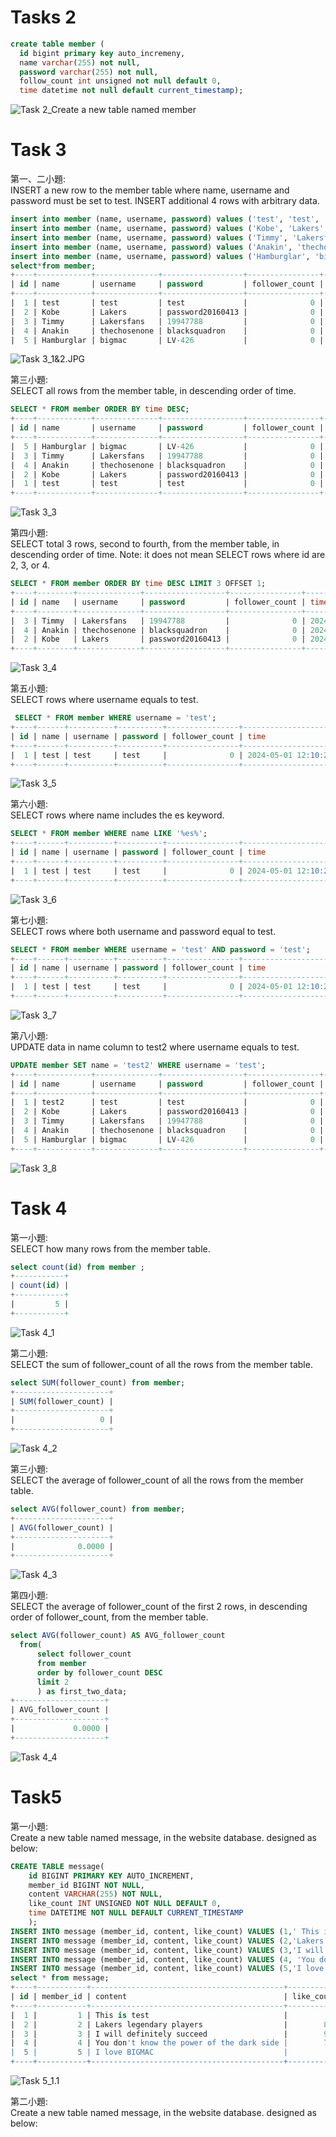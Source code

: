 # Tasks 2
```sql
create table member (
  id bigint primary key auto_incremeny,
  name varchar(255) not null,
  password varchar(255) not null,
  follow_count int unsigned not null default 0,
  time datetime not null default current_timestamp);
```
![Task 2_Create a new table named member](https://github.com/ssTKuo/Welp-Phase-1/blob/main/Week5/Task%202_Create%20a%20new%20table%20named%20member.JPG?raw=true)

# Task 3
第一、二小題:  
INSERT a new row to the member table where name, username and password must
be set to test. INSERT additional 4 rows with arbitrary data.
```sql
insert into member (name, username, password) values ('test', 'test', 'test');
insert into member (name, username, password) values ('Kobe', 'Lakers', 'password20160413');
insert into member (name, username, password) values ('Timmy', 'Lakersfans', '19947788');
insert into member (name, username, password) values ('Anakin', 'thechosenone', 'blacksquadron');
insert into member (name, username, password) values ('Hamburglar', 'bigmac', 'LV-426');
select*from member;
+----+------------+--------------+------------------+----------------+---------------------+
| id | name       | username     | password         | follower_count | time                |
+----+------------+--------------+------------------+----------------+---------------------+
|  1 | test       | test         | test             |              0 | 2024-05-01 12:10:24 |
|  2 | Kobe       | Lakers       | password20160413 |              0 | 2024-05-01 13:43:16 |
|  3 | Timmy      | Lakersfans   | 19947788         |              0 | 2024-05-01 14:08:05 |
|  4 | Anakin     | thechosenone | blacksquadron    |              0 | 2024-05-01 14:08:05 |
|  5 | Hamburglar | bigmac       | LV-426           |              0 | 2024-05-01 14:08:12 |
```
![Task 3_1&2.JPG](https://github.com/ssTKuo/Welp-Phase-1/blob/main/Week5/Task%203_1%262.JPG?raw=true)

第三小題:  
 SELECT all rows from the member table, in descending order of time.
```sql
SELECT * FROM member ORDER BY time DESC;
+----+------------+--------------+------------------+----------------+---------------------+
| id | name       | username     | password         | follower_count | time                |
+----+------------+--------------+------------------+----------------+---------------------+
|  5 | Hamburglar | bigmac       | LV-426           |              0 | 2024-05-01 14:08:12 |
|  3 | Timmy      | Lakersfans   | 19947788         |              0 | 2024-05-01 14:08:05 |
|  4 | Anakin     | thechosenone | blacksquadron    |              0 | 2024-05-01 14:08:05 |
|  2 | Kobe       | Lakers       | password20160413 |              0 | 2024-05-01 13:43:16 |
|  1 | test       | test         | test             |              0 | 2024-05-01 12:10:24 |
+----+------------+--------------+------------------+----------------+---------------------+
```
![Task 3_3](https://github.com/ssTKuo/Welp-Phase-1/blob/main/Week5/Task%203_3.JPG?raw=true)

第四小題:   
SELECT total 3 rows, second to fourth, from the member table, in descending order
of time. Note: it does not mean SELECT rows where id are 2, 3, or 4.
```sql
SELECT * FROM member ORDER BY time DESC LIMIT 3 OFFSET 1;
+----+--------+--------------+------------------+----------------+---------------------+
| id | name   | username     | password         | follower_count | time                |
+----+--------+--------------+------------------+----------------+---------------------+
|  3 | Timmy  | Lakersfans   | 19947788         |              0 | 2024-05-01 14:08:05 |
|  4 | Anakin | thechosenone | blacksquadron    |              0 | 2024-05-01 14:08:05 |
|  2 | Kobe   | Lakers       | password20160413 |              0 | 2024-05-01 13:43:16 |
+----+--------+--------------+------------------+----------------+---------------------+
```
![Task 3_4](https://github.com/ssTKuo/Welp-Phase-1/blob/main/Week5/Task%203_4.JPG?raw=true)

第五小題:   
SELECT rows where username equals to test.
```sql
 SELECT * FROM member WHERE username = 'test';
+----+------+----------+----------+----------------+---------------------+
| id | name | username | password | follower_count | time                |
+----+------+----------+----------+----------------+---------------------+
|  1 | test | test     | test     |              0 | 2024-05-01 12:10:24 |
+----+------+----------+----------+----------------+---------------------+
```
![Task 3_5](https://github.com/ssTKuo/Welp-Phase-1/blob/main/Week5/Task%203_5.JPG?raw=true)

第六小題:   
 SELECT rows where name includes the es keyword.
```sql
SELECT * FROM member WHERE name LIKE '%es%';
+----+------+----------+----------+----------------+---------------------+
| id | name | username | password | follower_count | time                |
+----+------+----------+----------+----------------+---------------------+
|  1 | test | test     | test     |              0 | 2024-05-01 12:10:24 |
+----+------+----------+----------+----------------+---------------------+
```
![Task 3_6](https://github.com/ssTKuo/Welp-Phase-1/blob/main/Week5/Task%203_6.JPG?raw=true)

第七小題:   
SELECT rows where both username and password equal to test.
```sql
SELECT * FROM member WHERE username = 'test' AND password = 'test';
+----+------+----------+----------+----------------+---------------------+
| id | name | username | password | follower_count | time                |
+----+------+----------+----------+----------------+---------------------+
|  1 | test | test     | test     |              0 | 2024-05-01 12:10:24 |
+----+------+----------+----------+----------------+---------------------+
```
![Task 3_7](https://github.com/ssTKuo/Welp-Phase-1/blob/main/Week5/Task%203_7.JPG?raw=true)

第八小題:   
UPDATE data in name column to test2 where username equals to test.
```sql
UPDATE member SET name = 'test2' WHERE username = 'test';
+----+------------+--------------+------------------+----------------+---------------------+
| id | name       | username     | password         | follower_count | time                |
+----+------------+--------------+------------------+----------------+---------------------+
|  1 | test2      | test         | test             |              0 | 2024-05-01 12:10:24 |
|  2 | Kobe       | Lakers       | password20160413 |              0 | 2024-05-01 13:43:16 |
|  3 | Timmy      | Lakersfans   | 19947788         |              0 | 2024-05-01 14:08:05 |
|  4 | Anakin     | thechosenone | blacksquadron    |              0 | 2024-05-01 14:08:05 |
|  5 | Hamburglar | bigmac       | LV-426           |              0 | 2024-05-01 14:08:12 |
+----+------------+--------------+------------------+----------------+---------------------+
```
![Task 3_8](https://github.com/ssTKuo/Welp-Phase-1/blob/main/Week5/Task%203_8.JPG?raw=true)

# Task 4
第一小題:   
SELECT how many rows from the member table.
```sql
select count(id) from member ;
+-----------+
| count(id) |
+-----------+
|         5 |
+-----------+
```
![Task 4_1](https://github.com/ssTKuo/Welp-Phase-1/blob/main/Week5/Task%204_1.JPG?raw=true)

第二小題:   
SELECT the sum of follower_count of all the rows from the member table.
```sql
select SUM(follower_count) from member;
+---------------------+
| SUM(follower_count) |
+---------------------+
|                   0 |
+---------------------+
```
![Task 4_2](https://github.com/ssTKuo/Welp-Phase-1/blob/main/Week5/Task%204_2.JPG?raw=true)

第三小題:   
SELECT the average of follower_count of all the rows from the member table.
```sql
select AVG(follower_count) from member;
+---------------------+
| AVG(follower_count) |
+---------------------+
|              0.0000 |
+---------------------+
```
![Task 4_3](https://github.com/ssTKuo/Welp-Phase-1/blob/main/Week5/Task%204_3.JPG?raw=true)

第四小題:   
SELECT the average of follower_count of the first 2 rows, in descending order of
follower_count, from the member table.
```sql
select AVG(follower_count) AS AVG_follower_count
  from(
      select follower_count
      from member
      order by follower_count DESC
      limit 2
      ) as first_two_data;
+--------------------+
| AVG_follower_count |
+--------------------+
|             0.0000 |
+--------------------+
```
![Task 4_4](https://github.com/ssTKuo/Welp-Phase-1/blob/main/Week5/Task%204_4.JPG?raw=true)


# Task5
第一小題:   
Create a new table named message, in the website database. designed as below:
```sql
CREATE TABLE message(
    id BIGINT PRIMARY KEY AUTO_INCREMENT,
    member_id BIGINT NOT NULL,
    content VARCHAR(255) NOT NULL,
    like_count INT UNSIGNED NOT NULL DEFAULT 0,
    time DATETIME NOT NULL DEFAULT CURRENT_TIMESTAMP
    );
INSERT INTO message (member_id, content, like_count) VALUES (1,' This is test',5);
INSERT INTO message (member_id, content, like_count) VALUES (2,'Lakers legendary players',824);
INSERT INTO message (member_id, content, like_count) VALUES (3,'I will definitely succeed',999);
INSERT INTO message (member_id, content, like_count) VALUES (4, 'You don''t know the power of the dark side', 789)
INSERT INTO message (member_id, content, like_count) VALUES (5,'I love BIGMAC',7);
select * from message;
+----+-----------+-------------------------------------------+------------+---------------------+
| id | member_id | content                                   | like_count | time                |
+----+-----------+-------------------------------------------+------------+---------------------+
|  1 |         1 | This is test                              |          5 | 2024-05-02 20:26:03 |
|  2 |         2 | Lakers legendary players                  |        824 | 2024-05-02 20:41:23 |
|  3 |         3 | I will definitely succeed                 |        999 | 2024-05-02 20:42:35 |
|  4 |         4 | You don't know the power of the dark side |        789 | 2024-05-02 20:55:37 |
|  5 |         5 | I love BIGMAC                             |          7 | 2024-05-02 21:04:10 |
+----+-----------+-------------------------------------------+------------+---------------------+
```
![Task 5_1.1](https://github.com/your-username/your-repository/blob/main/path/to/Task%205_1.1%28showbothtables%29.JPG?raw=true)

第二小題:   
Create a new table named message, in the website database. designed as below:
```sql



















